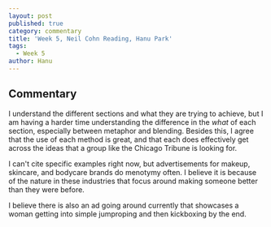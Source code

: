 ```yaml
---
layout: post
published: true
category: commentary
title: 'Week 5, Neil Cohn Reading, Hanu Park'
tags:
  - Week 5
author: Hanu
---
```

## Commentary

I understand the different sections and what they are trying to achieve, but I am having a harder time understanding the difference in the *what* of each section, especially between metaphor and blending. Besides this, I agree that the use of each method is great, and that each does effectively get across the ideas that a group like the Chicago Tribune is looking for. 

I can't cite specific examples right now, but advertisements for makeup, skincare, and bodycare brands do menotymy often. I believe it is because of the nature in these industries that focus around making someone better than they were before.

I believe there is also an ad going around currently that showcases a woman getting into simple jumproping and then kickboxing by the end. 